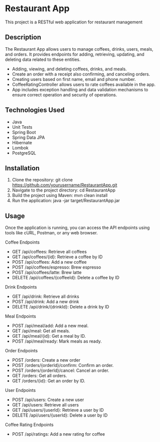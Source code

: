 # Restaurant App

This project is a RESTful web application for restaurant management


## Description

The Restaurant App allows users to manage coffees, drinks, users, meals, and orders. It provides endpoints for adding, retrieving, updating, and deleting data related to these entities.
- Adding, viewing, and deleting coffees, drinks, and meals.
- Create an order with a receipt also confirming, and canceling orders.
- Creating users based on first name, email and phone number.
- CoffeeRatingController allows users to rate coffees available in the app.
- App includes exception handling and data validation mechanisms to ensure correct operation and security of operations.

## Technologies Used
* Java
* Unit Tests
* Spring Boot
* Spring Data JPA
* Hibernate
* Lombok
* PostgreSQL

## Installation
1. Clone the repository:
git clone https://github.com/yourusername/RestaurantApp.git 
2. Navigate to the project directory:
cd RestaurantApp 
3. Build the project using Maven:
mvn clean install 
4. Run the application:
java -jar target/RestaurantApp.jar 

## Usage

Once the application is running, you can access the API endpoints using tools like cURL, Postman, or any web browser.

Coffee Endpoints

* GET /api/coffees: Retrieve all coffees
* GET /api/coffees/{id}: Retrieve a coffee by ID
* POST /api/coffees: Add a new coffee
* POST /api/coffees/espresso: Brew espresso
* POST /api/coffees/latte: Brew latte
* DELETE /api/coffees/{coffeeId}: Delete a coffee by ID

Drink Endpoints
* GET /api/drink: Retrieve all drinks
* POST /api/drink: Add a new drink
* DELETE /api/drink/{drinkId}: Delete a drink by ID

Meal Endpoints
* POST /api/meal/add: Add a new meal.
* GET /api/meal: Get all meals.
* GET /api/meal/{id}: Get a meal by ID.
* POST /api/meal/ready: Mark meals as ready.

Order Endpoints
* POST /orders: Create a new order
* POST /orders/{orderId}/confirm: Confirm an order.
* POST /orders/{orderId}/cancel: Cancel an order.
* GET /orders: Get all orders.
* GET /orders/{id}: Get an order by ID.

User Endpoints
* POST /api/users: Create a new user
* GET /api/users: Retrieve all users
* GET /api/users/{userId}: Retrieve a user by ID
* DELETE /api/users/{userId}: Delete a user by ID

Coffee Rating Endpoints
* POST /api/ratings: Add a new rating for coffee
